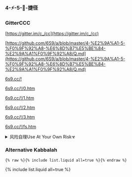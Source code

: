 ### 4-⚡-5-💨-捷径

### GitterCCC
[https://gitter.im/c_/cc](https://gitter.im/c_/cc)

[https://github.com/6S9/a/blob/master/4-%E2%9A%A1-5-%F0%9F%92%A8-%E6%8D%B7%E5%BE%84-%E2%9A%A1%F0%9F%92%A8/Q.md](https://github.com/6S9/a/blob/master/4-%E2%9A%A1-5-%F0%9F%92%A8-%E6%8D%B7%E5%BE%84-%E2%9A%A1%F0%9F%92%A8/Q.md)

[6s9.cc/!](https://6s9.cc/!)

[6s9.cc/!/0.htm](https://6s9.cc/!/0.htm)

[6s9.cc/!/1.htm](https://6s9.cc/!/1.htm)

[6s9.cc/!/2.htm](https://6s9.cc/!/2.htm)

[6s9.cc/!/3.htm](https://6s9.cc/!/3.htm)

[6s9.cc/!/fs.htm](https://6s9.cc/!/fs.htm)

<details><summary>风险自理Use At Your Own Risk☣</summary>

[A9](https://github.com/Alvin9999/new-pac/wiki/ss%E5%85%8D%E8%B4%B9%E8%B4%A6%E5%8F%B7)

</details>

### Alternative Kabbalah

```
{% raw %}{% include list.liquid all=true %}{% endraw %}
```

{% include list.liquid all=true %}
